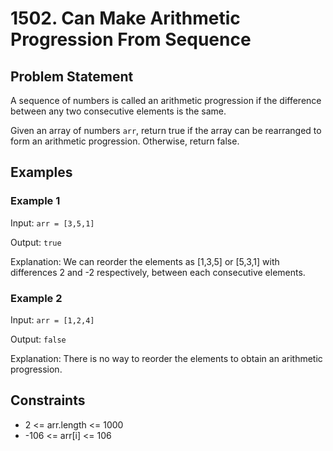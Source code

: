 # 1502. Can Make Arithmetic Progression From Sequence

## Problem Statement

A sequence of numbers is called an arithmetic progression if the difference between any two consecutive elements is the same.

Given an array of numbers `arr`, return true if the array can be rearranged to form an arithmetic progression. Otherwise, return false.

## Examples

### Example 1

Input: `arr = [3,5,1]`

Output: `true`

Explanation: We can reorder the elements as [1,3,5] or [5,3,1] with differences 2 and -2 respectively, between each consecutive elements.

### Example 2

Input: `arr = [1,2,4]`

Output: `false`

Explanation: There is no way to reorder the elements to obtain an arithmetic progression.

## Constraints

- 2 <= arr.length <= 1000
- -106 <= arr[i] <= 106
